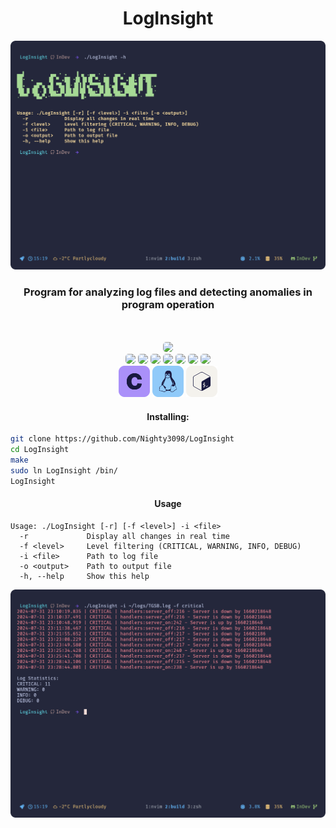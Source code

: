 <div align="center">

# LogInsight

<img src="imgs/1.png" />

### Program for analyzing log files and detecting anomalies in program operation

<br><br>
<a href="./LICENSE.md"><img  class="badge" src="https://img.shields.io/github/license/Nighty3098/LogInsight?style=for-the-badge&color=a6e0b8&logoColor=ffffff&labelColor=1c1c29"  height="23px" style="border-radius: 5px;"/></a><br>
<img class="badge" src="https://img.shields.io/github/issues-pr/Nighty3098/LogInsight?style=for-the-badge&color=ef9f9c&logoColor=85e185&labelColor=1c1c29" height="23px" style="border-radius: 5px;" />
<img class="badge" src="https://img.shields.io/github/release/Nighty3098/LogInsight?style=for-the-badge&color=7589d5&logoColor=ffffff&labelColor=1c1c29" height="23px" style="border-radius: 5px;"/>
<img class="badge" src="https://img.shields.io/github/issues/Nighty3098/LogInsight?style=for-the-badge&color=dbb6ed&logoColor=ffffff&labelColor=1c1c29"  height="23px" style="border-radius: 5px;"/>
<img class="badge" src="https://img.shields.io/github/downloads/Nighty3098/LogInsight/total?style=for-the-badge&color=e0ea9d&logoColor=D9E0EE&labelColor=171b22" height="23px" style="border-radius: 5px;"/>
<img src="https://img.shields.io/github/commit-activity/t/Nighty3098/LogInsight?style=for-the-badge&color=a6e0b8&logoColor=D9E0EE&labelColor=171b22" height="23px" style="border-radius: 5px;"/>
<img class="badge" src="https://img.shields.io/github/stars/Nighty3098/LogInsight?style=for-the-badge&color=eed49f&logoColor=D9E0EE&labelColor=1c1c29" height="23px" style="border-radius: 5px;"/>
<img class="badge" src="https://img.shields.io/github/forks/Nighty3098/LogInsight?style=for-the-badge&color=9dc3ea&logoColor=D9E0EE&labelColor=1c1c29"  height="23px" style="border-radius: 5px;"/>
<br>
<img src="https://github.com/Nighty3098/DevIcons/blob/main/badges/badges_c.png?raw=true" width="50px" />
<img src="https://github.com/Nighty3098/DevIcons/blob/main/badges/badges_linux.png?raw=true" width="50px" />
<img src="https://github.com/Nighty3098/DevIcons/blob/main/badges/badges_bash.png?raw=true" width="50px" />

#### Installing:

</div>

```bash
git clone https://github.com/Nighty3098/LogInsight
cd LogInsight
make
sudo ln LogInsight /bin/
LogInsight
```

<div align="center">

#### Usage

</div>

```
Usage: ./LogInsight [-r] [-f <level>] -i <file>
  -r             Display all changes in real time
  -f <level>     Level filtering (CRITICAL, WARNING, INFO, DEBUG)
  -i <file>      Path to log file
  -o <output>    Path to output file
  -h, --help     Show this help
```
<img src="imgs/2.png" />
